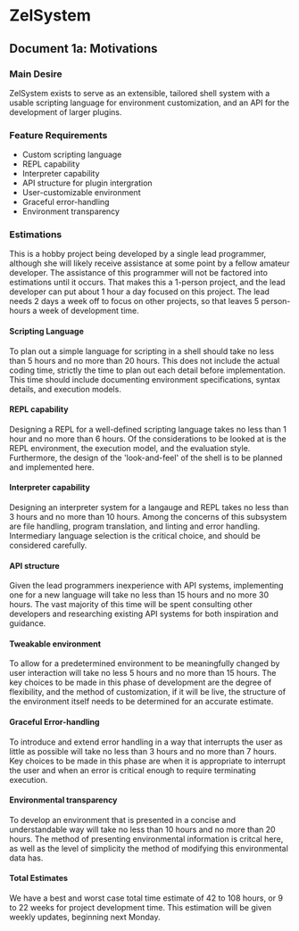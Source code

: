 # ZelSystem
## Document 1a: Motivations

### Main Desire
ZelSystem exists to serve as an extensible, tailored shell system with a usable
scripting language for environment customization, and an API for the development
of larger plugins.

### Feature Requirements
- Custom scripting language
- REPL capability 
- Interpreter capability
- API structure for plugin intergration
- User-customizable environment
- Graceful error-handling
- Environment transparency

### Estimations
This is a hobby project being developed by a single lead programmer, although she
will likely receive assistance at some point by a fellow amateur developer. The
assistance of this programmer will not be factored into estimations until it
occurs. That makes this a 1-person project, and the lead developer can put about
1 hour a day focused on this project. The lead needs 2 days a week off to focus
on other projects, so that leaves 5 person-hours a week of development time.

#### Scripting Language
To plan out a simple language for scripting in a shell should take no less than
5 hours and no more than 20 hours. This does not include the actual coding time,
strictly the time to plan out each detail before implementation. This time should
include documenting environment specifications, syntax details, and execution
models.

#### REPL capability
Designing a REPL for a well-defined scripting language takes no less than 1 hour
and no more than 6 hours. Of the considerations to be looked at is the REPL
environment, the execution model, and the evaluation style. Furthermore, the
design of the 'look-and-feel' of the shell is to be planned and implemented here.

#### Interpreter capability
Designing an interpreter system for a langauge and REPL takes no less than 3
hours and no more than 10 hours. Among the concerns of this subsystem are file
handling, program translation, and linting and error handling. Intermediary
language selection is the critical choice, and should be considered carefully.

#### API structure
Given the lead programmers inexperience with API systems, implementing one for a
new language will take no less than 15 hours and no more 30 hours. The vast
majority of this time will be spent consulting other developers and researching
existing API systems for both inspiration and guidance.

#### Tweakable environment
To allow for a predetermined environment to be meaningfully changed by user
interaction will take no less 5 hours and no more than 15 hours. The key choices
to be made in this phase of development are the degree of flexibility, and the
method of customization, if it will be live, the structure of the environment
itself needs to be determined for an accurate estimate.

#### Graceful Error-handling
To introduce and extend error handling in a way that interrupts the user as
little as possible will take no less than 3 hours and no more than 7 hours. Key
choices to be made in this phase are when it is appropriate to interrupt the user
and when an error is critical enough to require terminating execution.

#### Environmental transparency
To develop an environment that is presented in a concise and understandable way
will take no less than 10 hours and no more than 20 hours. The method of
presenting environmental information is critcal here, as well as the level of
simplicity the method of modifying this environmental data has.

#### Total Estimates
We have a best and worst case total time estimate of 42 to 108 hours, or 9 to 22
weeks for project development time. This estimation will be given weekly updates,
beginning next Monday. 
